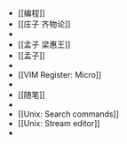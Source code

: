 - [[编程]]
- [[庄子 齐物论]]
-
- [[孟子 梁惠王]]
- [[孟子]]
-
- [[VIM Register: Micro]]
-
- [[随笔]]
-
- [[Unix: Search commands]]
- [[Unix: Stream editor]]
-